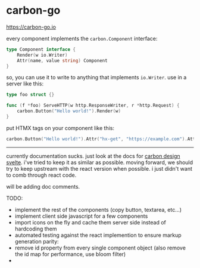 # carbon-go

https://carbon-go.io

every component implements the `carbon.Component` interface:

```go
type Component interface {
	Render(w io.Writer)
	Attr(name, value string) Component
}
```

so, you can use it to write to anything that implements `io.Writer`. use in a server like this:

```go
type foo struct {}

func (f *foo) ServeHTTP(w http.ResponseWriter, r *http.Request) {
	carbon.Button("Hello world!").Render(w)
}
```

put HTMX tags on your component like this:

```go
carbon.Button("Hello world!").Attr("hx-get", "https://example.com").Attr("hx-swap", "outerHTML").Render(w)
```

---

currently documentation sucks. just look at the docs for [carbon design svelte](https://carbon-components-svelte.onrender.com/).
i've tried to keep it as similar as possible. moving forward,
we should try to keep upstream with the react version when possible. i just didn't want to comb through react code.


will be adding doc comments.

TODO:
- implement the rest of the components (copy button, textarea, etc...)
- implement client side javascript for a few components
- import icons on the fly and cache them server side instead of hardcoding them
- automated testing against the react implemention to ensure markup generation parity:
- remove id property from every single component object (also remove the id map for performance, use bloom filter)
- 